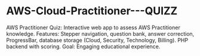 # AWS-Cloud-Practitioner---QUIZZ
 AWS Practitioner Quiz: Interactive web app to assess AWS Practitioner knowledge. Features: Stepper navigation, question bank, answer correction, ProgressBar, database storage (Cloud, Security, Technology, Billing). PHP backend with scoring. Goal: Engaging educational experience.
